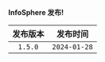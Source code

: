 **InfoSphere 发布!**

|  发布版本   |     发布时间     |
|:-------:|:------------:|
| `1.5.0` | `2024-01-28` |
